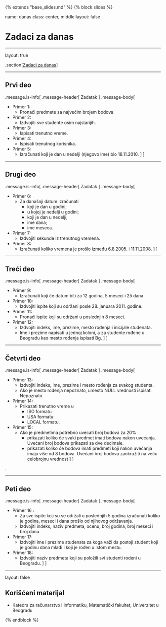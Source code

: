{% extends "base_slides.md" %}
{% block slides %}

name: danas 
class: center, middle
layout: false

# Zadaci za danas

---
layout: true

.section[[Zadaci za danas](#sadrzaj)]

---

## Prvi deo

.message.is-info[
.message-header[
Zadatak
]
.message-body[
- Primer 1: 
    - Pronaći predmete sa najvećim brojem bodova.
- Primer 2: 
    - Izdvojiti sve studente osim najstarijih.
- Primer 3: 
    - Ispisati trenutno vreme.
- Primer 4: 
    - Ispisati trenutnog korisnika.
- Primer 5: 
    - Izračunati koji je dan u nedelji (njegovo ime) bio 18.11.2010.
]
]

            

---

## Drugi deo

.message.is-info[
.message-header[
Zadatak
]
.message-body[
- Primer 6: 
    - Za današnji datum izračunati
      - koji je dan u godini;
      - u kojoj je nedelji u godini;
      - koji je dan u nedelji;
      - ime dana;
      - ime meseca.
- Primer 7: 
    - Izdvojiti sekunde iz trenutnog vremena.
- Primer 8: 
    - Izračunati koliko vremena je prošlo između 6.8.2005. i 11.11.2008.
]
]

---

## Treći deo

.message.is-info[
.message-header[
Zadatak
]
.message-body[
- Primer 9: 
  - Izračunati koji će datum biti za 12 godina, 5 meseci i 25 dana.
- Primer 10: 
  -  Izdvojiti ispite koji su održani posle 28. januara 2011. godine.
- Primer 11: 
  - Pronaći ispite koji su održani u poslednjih 8 meseci.
- Primer 12: 
  - Izdvojiti indeks, ime, prezime, mesto rođenja i inicijale studenata. 
  - Ime i prezime napisati u jednoj koloni, a za studente rođene u Beogradu kao mesto rođenja ispisati Bg.
]
]

---
## Četvrti deo

.message.is-info[
.message-header[
Zadatak
]
.message-body[
- Primer 13: 
    - Izdvojiti indeks, ime, prezime i mesto rođenja za svakog studenta. 
    - Ako je mesto rođenja nepoznato, umesto NULL vrednosti ispisati Nepoznato.
- Primer 14: 
    - Prikazati trenutno vreme u
      - ISO formatu
      - USA formatu
      - LOCAL formatu.
- Primer 15: 
    - Ako je predmetima potrebno uvecati broj bodova za 20%
      - prikazati koliko će svaki predmet imati bodova nakon uvećanja. Uvećani broj bodova prikazati sa dve decimale.
      - prikazati koliko će bodova imati predmeti koji nakon uvećanja imaju više od 8 bodova. Uvećani broj bodova zaokružiti na veću celobrojnu vrednost
]
]

.

---
## Peti deo

.message.is-info[
.message-header[
Zadatak
]
.message-body[
- Primer 16 : 
    - Za sve ispite koji su se održali u poslednjih 5 godina izračunati koliko je godina, meseci i dana prošlo od njihovog održavanja. 
    - Izdvojiti indeks, naziv predmeta, ocenu, broj godina, broj meseci i broj dana.
- Primer 17: 
    - Izdvojiti ime i prezime studenata za koga važi da postoji student koji je godinu dana mlađi i koji je rođen u istom mestu.
- Primer 18: 
    - Izdvojiti naziv predmeta koji su položili svi studenti rodeni u Beogradu.
]
]

---

layout: false

## Korišćeni materijal

- Katedra za računarstvo i informatiku, Matematički fakultet, Univerzitet u Beogradu

{% endblock %}